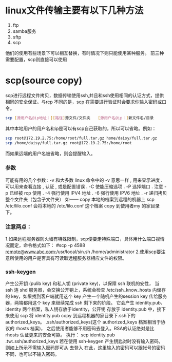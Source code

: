 # linux文件传输主要有以下几种方法
1. ftp
2. samba服务
3. sftp
4. scp

他们的使用有些场景下可以相互替换，有时情况下则只能使用某种服务。
前三种需要配置，scp则直接可以使用
# scp(source copy)
scp进行远程文件拷贝，数据传输使用ssh,并且和ssh使用相同的认证方式，提供相同的安全保证。与rcp 不同的是，scp 在需要进行验证时会要求你输入密码或口令。
```bash
scp [源用户名@ip地址：][路径]源文件/文件夹　　[源用户名@ip：]新文件名/目录
```
其中本地用户的用户名和ip是可以有scp自己获取的，所以可以省略。例如：
```bash
scp root@172.19.2.75:/home/root/full.tar.gz home/daisy/full.tar.gz
scp /home/daisy/full.tar.gz root@172.19.2.75:/home/root
```
而如果远端的用户名被省略，则会提醒输入。

### 参数

可能有用的几个参数 :
-v 和大多数 linux 命令中的 -v 意思一样 , 用来显示进度 . 可以用来查看连接 , 认证 , 或是配置错误 .
-C 使能压缩选项 .
-P 选择端口 . 注意 -p 已经被 rcp 使用 .
-4 强行使用 IPV4 地址 .
-6 强行使用 IPV6 地址 .
-r 递归拷贝整个文件夹（包含子文件夹）
如——
copy 本地的档案到远程的机器上
scp /etc/lilo.conf
会将本地的 /etc/lilo.conf 这个档案 copy 到使用者my 的家目录下。

### 注意两点：
1.如果远程服务器防火墙有特殊限制，scp便要走特殊端口，具体用什么端口视情况而定，命令格式如下：
#scp -p 4588 remote@www.abc.com:/usr/local/sin.sh /home/administrator
2.使用scp要注意所使用的用户是否具有可读取远程服务器相应文件的权限。

### ssh-keygen

产生公开钥 (pulib key) 和私人钥 (private key)，以保障 ssh 联机的安性， 当 ssh 连 shd 服务器，会交换公开钥上，系统会检查 /etc/ssh_know_hosts 内储存的 key，如果找到客户端就用这个 key 产生一个随机产生的session key 传给服务器，两端都用这个 key 来继续完成 ssh 剩下来的阶段。
它会产生 identity.pub、identity 两个档案，私人钥存放于identity，公开钥 存放于 identity.pub 中，接下来使用 scp 将 identity.pub copy 到远程机器的家目录下.ssh下的authorized_keys。 .ssh/authorized_keys(这个 authorized_keys 档案相当于协议的 rhosts 档案)， 之后使用者能够不用密码去登入。RSA的认证绝对是比 rhosts 认证更来的安全可靠。
执行：
scp identity.pub .tw:.ssh/authorized_keys
若在使用 ssh-keygen 产生钥匙对时没有输入密码，则如上所示不需输入密码即可从 去登入 在此，这里输入的密码可以跟帐号的密码不同，也可以不输入密码。
